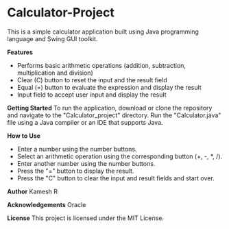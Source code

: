 # Calculator-Project
This is a simple calculator application built using Java programming language and Swing GUI toolkit.

**Features**
   - Performs basic arithmetic operations (addition, subtraction, multiplication and division)
   - Clear (C) button to reset the input and the result field
   - Equal (=) button to evaluate the expression and display the result
   - Input field to accept user input and display the result

**Getting Started**
To run the application, download or clone the repository and navigate to the "Calculator_project" directory. Run the "Calculator.java" file using a Java compiler or an IDE that supports Java.

**How to Use**
   - Enter a number using the number buttons.
   - Select an arithmetic operation using the corresponding button (+, -, *, /).
   - Enter another number using the number buttons.
   - Press the "=" button to display the result.
   - Press the "C" button to clear the input and result fields and start over.
   
**Author**
Kamesh R

**Acknowledgements**
Oracle

**License**
This project is licensed under the MIT License.
